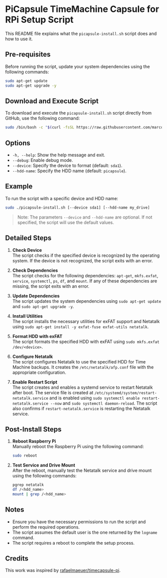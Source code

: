 # PiCapsule TimeMachine Capsule for RPi Setup Script

This README file explains what the `picapsule-install.sh` script does and how to use it.

## Pre-requisites

Before running the script, update your system dependencies using the following commands:

```sh
sudo apt-get update
sudo apt-get upgrade -y
```

## Download and Execute Script

To download and execute the `picapsule-install.sh` script directly from GitHub, use the following command:

```sh
sudo /bin/bash -c "$(curl -fsSL https://raw.githubusercontent.com/marcomc/picapsule-install/main/picapsule-install.sh)"
```

## Options

- `-h, --help`: Show the help message and exit.
- `--debug`: Enable debug mode.
- `--device`: Specify the device to format (default: `sda1`).
- `--hdd-name`: Specify the HDD name (default: `picapsule`).

## Example

To run the script with a specific device and HDD name:

```sh
sudo ./picapsule-install.sh [--device sda1] [--hdd-name my_drive]
```

> Note: The parameters `--device` and `--hdd-name` are optional. If not specified, the script will use the default values.

## Detailed Steps

1. **Check Device**  
    The script checks if the specified device is recognized by the operating system. If the device is not recognized, the script exits with an error.

2. **Check Dependencies**  
    The script checks for the following dependencies: `apt-get`, `mkfs.exfat`, `service`, `systemctl`, `ps`, `df`, and `mount`. If any of these dependencies are missing, the script exits with an error.

3. **Update Dependencies**  
    The script updates the system dependencies using `sudo apt-get update` and `sudo apt-get upgrade -y`.

4. **Install Utilities**  
    The script installs the necessary utilities for exFAT support and Netatalk using `sudo apt-get install -y exfat-fuse exfat-utils netatalk`.

5. **Format HDD with exFAT**  
    The script formats the specified HDD with exFAT using `sudo mkfs.exfat /dev/<device>`.

6. **Configure Netatalk**  
    The script configures Netatalk to use the specified HDD for Time Machine backups. It creates the `/etc/netatalk/afp.conf` file with the appropriate configuration.

7. **Enable Restart Script**  
    The script creates and enables a systemd service to restart Netatalk after boot. The service file is created at `/etc/systemd/system/restart-netatalk.service` and is enabled using `sudo systemctl enable restart-netatalk.service --now` and `sudo systemctl daemon-reload`. The script also confirms if `restart-netatalk.service` is restarting the Netatalk service.

## Post-Install Steps

1. **Reboot Raspberry Pi**  
    Manually reboot the Raspberry Pi using the following command:
    ```sh
    sudo reboot
    ```

2. **Test Service and Drive Mount**  
    After the reboot, manually test the Netatalk service and drive mount using the following commands:
    ```sh
    pgrep netatalk
    df /<hdd_name>
    mount | grep /<hdd_name>
    ```

## Notes

- Ensure you have the necessary permissions to run the script and perform the required operations.
- The script assumes the default user is the one returned by the `logname` command.
- The script requires a reboot to complete the setup process.

## Credits

This work was inspired by [rafaelmaeuer/timecapsule-pi](https://github.com/rafaelmaeuer/timecapsule-pi).